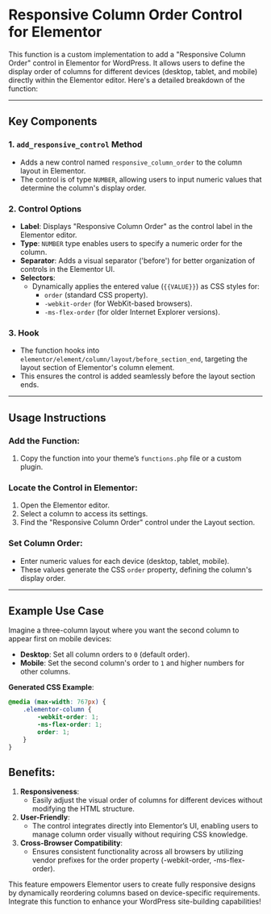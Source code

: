# Responsive Column Order Control for Elementor

This function is a custom implementation to add a "Responsive Column Order" control in Elementor for WordPress. It allows users to define the display order of columns for different devices (desktop, tablet, and mobile) directly within the Elementor editor. Here's a detailed breakdown of the function:

---

## Key Components

### 1. `add_responsive_control` Method
- Adds a new control named `responsive_column_order` to the column layout in Elementor.
- The control is of type `NUMBER`, allowing users to input numeric values that determine the column's display order.

### 2. Control Options
- **Label**: Displays "Responsive Column Order" as the control label in the Elementor editor.
- **Type**: `NUMBER` type enables users to specify a numeric order for the column.
- **Separator**: Adds a visual separator ('before') for better organization of controls in the Elementor UI.
- **Selectors**:
  - Dynamically applies the entered value (`{{VALUE}}`) as CSS styles for:
    - `order` (standard CSS property).
    - `-webkit-order` (for WebKit-based browsers).
    - `-ms-flex-order` (for older Internet Explorer versions).

### 3. Hook
- The function hooks into `elementor/element/column/layout/before_section_end`, targeting the layout section of Elementor's column element.
- This ensures the control is added seamlessly before the layout section ends.

---

## Usage Instructions

### Add the Function:
1. Copy the function into your theme’s `functions.php` file or a custom plugin.

### Locate the Control in Elementor:
1. Open the Elementor editor.
2. Select a column to access its settings.
3. Find the "Responsive Column Order" control under the Layout section.

### Set Column Order:
- Enter numeric values for each device (desktop, tablet, mobile).
- These values generate the CSS `order` property, defining the column's display order.

---

## Example Use Case

Imagine a three-column layout where you want the second column to appear first on mobile devices:

- **Desktop**: Set all column orders to `0` (default order).
- **Mobile**: Set the second column's order to `1` and higher numbers for other columns.

**Generated CSS Example**:
```css
@media (max-width: 767px) {
    .elementor-column {
        -webkit-order: 1;
        -ms-flex-order: 1;
        order: 1;
    }
}
```

## Benefits:
1. **Responsiveness**:
   - Easily adjust the visual order of columns for different devices without modifying the HTML structure.
2. **User-Friendly**:
   - The control integrates directly into Elementor’s UI, enabling users to manage column order visually without requiring CSS knowledge.
3. **Cross-Browser Compatibility**:
   - Ensures consistent functionality across all browsers by utilizing vendor prefixes for the order property (-webkit-order, -ms-flex-order).

This feature empowers Elementor users to create fully responsive designs by dynamically reordering columns based on device-specific requirements. Integrate this function to enhance your WordPress site-building capabilities!

